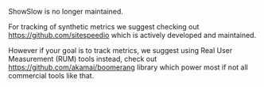 ShowSlow is no longer maintained.

For tracking of synthetic metrics we suggest checking out https://github.com/sitespeedio which is actively developed and maintained.

However if your goal is to track metrics, we suggest using Real User Measurement (RUM) tools instead, check out https://github.com/akamai/boomerang library which power most if not all commercial tools like that.
